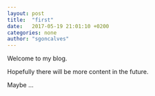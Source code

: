 ```yaml
---
layout: post
title:  "first"
date:   2017-05-19 21:01:10 +0200
categories: none
author: "sgoncalves"
---
```


Welcome to my blog.

Hopefully there will be more content in the future.

Maybe ...